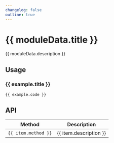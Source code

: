 ```yaml
---
changelog: false
outline: true
---
```


<script setup lang="ts">
import { useData } from 'vitepress'
import CodeExample from '../.vitepress/theme/components/CodeExample.vue'

const { params: moduleData } = useData()
</script>

# {{ moduleData.title }}

{{ moduleData.description }}

## Usage

<div v-for="(example, index) in moduleData.usageExamples" :key="index" class="example-section">
  <h3 v-if="example.title">{{ example.title }}</h3>
  <div class="language-typescript">
    <pre><code>{{ example.code }}</code></pre>
  </div>
</div>

## API

<div class="vp-table">
  <table>
    <thead>
      <tr>
        <th>Method</th>
        <th>Description</th>
      </tr>
    </thead>
    <tbody>
      <tr v-for="(item, index) in moduleData.api" :key="index">
        <td><code>{{ item.method }}</code></td>
        <td>{{ item.description }}</td>
      </tr>
    </tbody>
  </table>
</div>
